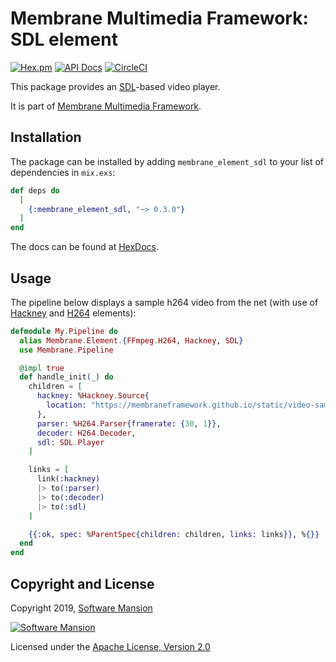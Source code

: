 # Membrane Multimedia Framework: SDL element

[![Hex.pm](https://img.shields.io/hexpm/v/membrane_element_sdl.svg)](https://hex.pm/packages/membrane_element_sdl)
[![API Docs](https://img.shields.io/badge/api-docs-yellow.svg?style=flat)](https://hexdocs.pm/membrane_element_sdl/)
[![CircleCI](https://circleci.com/gh/membraneframework/membrane-element-sdl.svg?style=svg)](https://circleci.com/gh/membraneframework/membrane-element-sdl)

This package provides an [SDL](https://www.libsdl.org/)-based video player.

It is part of [Membrane Multimedia Framework](https://membraneframework.org).

## Installation

The package can be installed by adding `membrane_element_sdl` to your list of dependencies in `mix.exs`:

```elixir
def deps do
  [
    {:membrane_element_sdl, "~> 0.3.0"}
  ]
end
```

The docs can be found at [HexDocs](https://hexdocs.pm/membrane_element_sdl).

## Usage

The pipeline below displays a sample h264 video from the net (with use of [Hackney](https://github.com/membraneframework/membrane-element-hackney) and [H264](https://github.com/membraneframework/membrane-element-ffmpeg-h264) elements):

```elixir
defmodule My.Pipeline do
  alias Membrane.Element.{FFmpeg.H264, Hackney, SDL}
  use Membrane.Pipeline

  @impl true
  def handle_init(_) do
    children = [
      hackney: %Hackney.Source{
        location: "https://membraneframework.github.io/static/video-samples/test-video.h264"
      },
      parser: %H264.Parser{framerate: {30, 1}},
      decoder: H264.Decoder,
      sdl: SDL.Player
    ]

    links = [
      link(:hackney)
      |> to(:parser)
      |> to(:decoder)
      |> to(:sdl)
    ]

    {{:ok, spec: %ParentSpec{children: children, links: links}}, %{}}
  end
end
```

## Copyright and License

Copyright 2019, [Software Mansion](https://swmansion.com/?utm_source=git&utm_medium=readme&utm_campaign=membrane)

[![Software Mansion](https://membraneframework.github.io/static/logo/swm_logo_readme.png)](https://swmansion.com/?utm_source=git&utm_medium=readme&utm_campaign=membrane)

Licensed under the [Apache License, Version 2.0](LICENSE)
